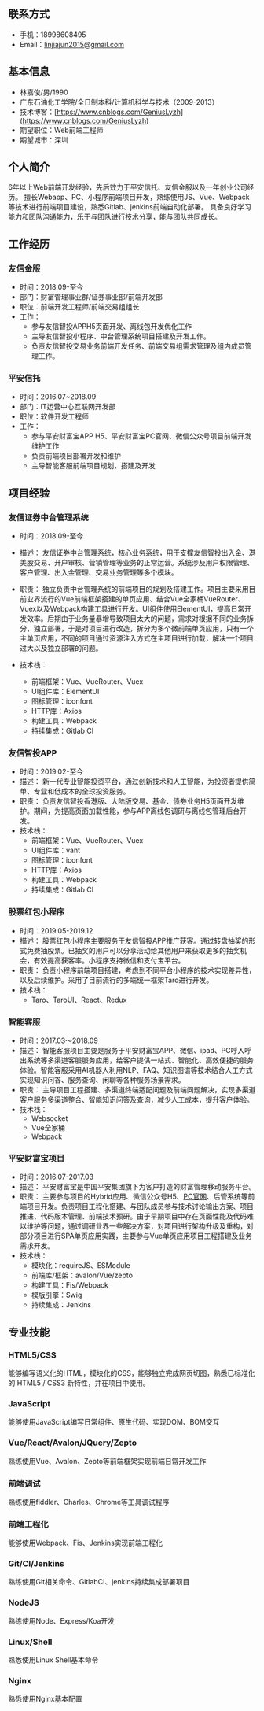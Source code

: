 ## 联系方式
* 手机：18998608495
* Email：linjiajun2015@gmail.com

## 基本信息
*   林嘉俊/男/1990
*   广东石油化工学院/全日制本科/计算机科学与技术（2009-2013）
*   技术博客：[https://www.cnblogs.com/GeniusLyzh](https://www.cnblogs.com/GeniusLyzh)
*   期望职位：Web前端工程师
*   期望城市：深圳

## 个人简介
6年以上Web前端开发经验，先后效力于平安信托、友信金服以及一年创业公司经历。
擅长Webapp、PC、小程序前端项目开发，熟练使用JS、Vue、Webpack等技术进行前端项目建设，熟悉Gitlab、jenkins前端自动化部署。
具备良好学习能力和团队沟通能力，乐于与团队进行技术分享，能与团队共同成长。

## 工作经历
### 友信金服
*   时间：2018.09-至今
*   部门：财富管理事业群/证券事业部/前端开发部
*   职位：前端开发工程师/前端交易组组长
*   工作：
    *  参与友信智投APPH5页面开发、离线包开发优化工作
    *  主导友信智投小程序、中台管理系统项目搭建及开发工作。
    *  负责友信智投交易业务前端开发任务、前端交易组需求管理及组内成员管理工作。

### 平安信托
*   时间：2016.07~2018.09
*   部门：IT运营中心互联网开发部
*   职位：软件开发工程师
*   工作：
    *   参与平安财富宝APP H5、平安财富宝PC官网、微信公众号项目前端开发维护工作
    *   负责前端项目部署开发和维护
    *   主导智能客服前端项目规划、搭建及开发       

## 项目经验
### 友信证券中台管理系统
*   时间：2018.09-至今
*   描述：
    友信证券中台管理系统，核心业务系统，用于支撑友信智投出入金、港美股交易、开户审核、营销管理等业务的正常运营。系统涉及用户权限管理、客户管理、出入金管理、交易业务管理等多个模块。

*   职责：
    独立负责中台管理系统的前端项目的规划及搭建工作。项目主要采用目前业界流行的Vue前端框架搭建的单页应用、结合Vue全家桶VueRouter、Vuex以及Webpack构建工具进行开发。UI组件使用ElementUI，提高日常开发效率。后期由于业务量暴增导致项目太大的问题，需求对根据不同的业务拆分，独立部署，于是对项目进行改造，拆分为多个微前端单页应用，只有一个主单页应用，不同的项目通过资源注入方式在主项目进行加载，解决一个项目过大以及独立部署的问题。
*   技术栈：
    *   前端框架：Vue、VueRouter、Vuex
    *   UI组件库：ElementUI
    *   图标管理：iconfont
    *   HTTP库：Axios
    *   构建工具：Webpack
    *   持续集成：Gitlab CI

### 友信智投APP
*   时间：2019.02-至今
*   描述：
    新一代专业智能投资平台，通过创新技术和人工智能，为投资者提供简单、专业和低成本的全球投资服务。
*   职责：
    负责友信智投香港版、大陆版交易、基金、债券业务H5页面开发维护。期间，为提高页面加载性能，参与APP离线包调研与离线包管理后台开发。
*   技术栈：
    *   前端框架：Vue、VueRouter、Vuex
    *   UI组件库：vant
    *   图标管理：iconfont
    *   HTTP库：Axios
    *   构建工具：Webpack
    *   持续集成：Gitlab CI

### 股票红包小程序
*   时间：2019.05-2019.12
*   描述：
    股票红包小程序主要服务于友信智投APP推广获客。通过转盘抽奖的形式免费抽股票。已抽奖的用户可以分享活动给其他用户来获取更多的抽奖机会，有效提高获客率。小程序支持微信和支付宝平台。
*   职责：
    负责小程序前端项目搭建，考虑到不同平台小程序的技术实现差异性，以及后续维护。采用了目前流行的多端统一框架Taro进行开发。
*   技术栈：
    *   Taro、TaroUI、React、Redux

### 智能客服
*   时间：2017.03～2018.09
*   描述：
    智能客服项目主要是服务于平安财富宝APP、微信、ipad、PC呼入呼出系统等多渠道客服服务应用，给客户提供一站式、智能化、高效便捷的服务体验。智能客服采用AI机器人利用NLP、FAQ、知识图谱等技术结合人工方式实现知识问答、服务查询、闲聊等各种服务场景需求。
*   职责：
    主导项目工程搭建、多渠道终端适配问题及前端问题解决，实现多渠道客户服务多渠道整合、智能知识问答及查询，减少人工成本，提升客户体验。
* 技术栈：
    *  Websocket
    *  Vue全家桶
    *  Webpack

### 平安财富宝项目
*   时间：2016.07-2017.03
*   描述：
    平安财富宝是中国平安集团旗下为客户打造的财富管理移动服务平台。
*   职责：
    主要参与项目的Hybrid应用、微信公众号H5、[PC官网](https://cfb.pingan.com/)、后管系统等前端项目开发。负责项目工程化搭建、与团队成员参与技术讨论输出方案、项目推进、代码版本管理、前端技术预研。由于早期项目中存在页面性能及代码难以维护等问题，通过调研业界一些解决方案，对项目进行架构升级及重构，对部分项目进行SPA单页应用实践，主要参与Vue单页应用项目工程搭建及业务需求开发。
*   技术栈：
    *   模块化：requireJS、ESModule
    *   前端库/框架：avalon/Vue/zepto
    *   构建工具：Fis/Webpack
    *   模版引擎：Swig
    *   持续集成：Jenkins   


## 专业技能
### HTML5/CSS
能够编写语义化的HTML，模块化的CSS，能够独立完成网页切图，熟悉已标准化的 HTML5 / CSS3 新特性，并在项目中使用。
### JavaScript
能够使用JavaScript编写日常组件、原生代码、实现DOM、BOM交互
### Vue/React/Avalon/JQuery/Zepto
熟练使用Vue、Avalon、Zepto等前端框架实现前端日常开发工作
### 前端调试
熟练使用fiddler、Charles、Chrome等工具调试程序
### 前端工程化
能够使用Webpack、Fis、Jenkins实现前端工程化
### Git/CI/Jenkins
熟练使用Git相关命令、GitlabCI、jenkins持续集成部署项目
### NodeJS
熟练使用Node、Express/Koa开发
### Linux/Shell
熟悉使用Linux Shell基本命令
### Nginx
熟悉使用Nginx基本配置
